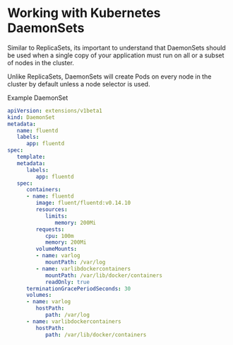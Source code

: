 # Working with Kubernetes DaemonSets

Similar to ReplicaSets, its important to understand that DaemonSets should be used when a single copy of your application must run on all or a subset of nodes in the cluster.

Unlike ReplicaSets, DaemonSets will create Pods on every node in the cluster by default unless a node selector is used.

Example DaemonSet

```yaml
apiVersion: extensions/v1beta1
kind: DaemonSet
metadata:
   name: fluentd
   labels:
      app: fluentd
spec:
   template:
   metadata:
      labels:
         app: fluentd
   spec:
      containers:
      - name: fluentd
         image: fluent/fluentd:v0.14.10
         resources:
            limits:
               memory: 200Mi
         requests:
            cpu: 100m
            memory: 200Mi
         volumeMounts:
         - name: varlog
            mountPath: /var/log
         - name: varlibdockercontainers
            mountPath: /var/lib/docker/containers
            readOnly: true
      terminationGracePeriodSeconds: 30
      volumes:
      - name: varlog
         hostPath:
            path: /var/log
      - name: varlibdockercontainers
         hostPath:
            path: /var/lib/docker/containers
```